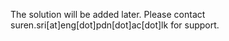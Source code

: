 The solution will be added later. Please contact suren.sri[at]eng[dot]pdn[dot]ac[dot]lk for support.